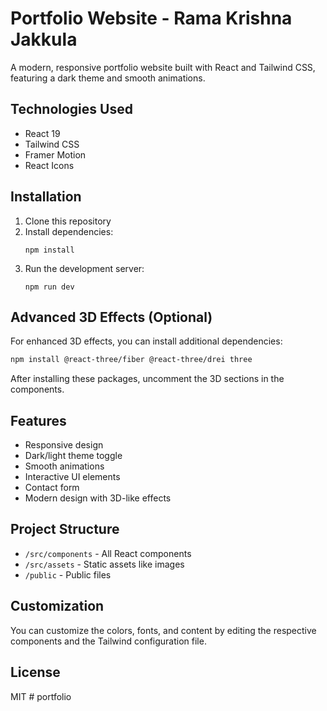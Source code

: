 # Portfolio Website - Rama Krishna Jakkula

A modern, responsive portfolio website built with React and Tailwind CSS, featuring a dark theme and smooth animations.

## Technologies Used

- React 19
- Tailwind CSS
- Framer Motion
- React Icons

## Installation

1. Clone this repository
2. Install dependencies:
   ```
   npm install
   ```
3. Run the development server:
   ```
   npm run dev
   ```

## Advanced 3D Effects (Optional)

For enhanced 3D effects, you can install additional dependencies:

```bash
npm install @react-three/fiber @react-three/drei three
```

After installing these packages, uncomment the 3D sections in the components.

## Features

- Responsive design
- Dark/light theme toggle
- Smooth animations
- Interactive UI elements
- Contact form
- Modern design with 3D-like effects

## Project Structure

- `/src/components` - All React components
- `/src/assets` - Static assets like images
- `/public` - Public files

## Customization

You can customize the colors, fonts, and content by editing the respective components and the Tailwind configuration file.

## License

MIT
#   p o r t f o l i o  
 